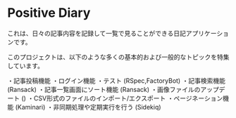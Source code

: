 # Positive Diary

これは、日々の記事内容を記録して一覧で見ることができる日記アプリケーションです。

このプロジェクトは、以下のような多くの基本的および一般的なトピックを特集しています。

・記事投稿機能
・ログイン機能
・テスト (RSpec,FactoryBot)
・記事検索機能 (Ransack)
・記事一覧画面にソート機能 (Ransack)
・画像ファイルのアップデート ()
・CSV形式のファイルのインポート/エクスポート
・ページネーション機能 (Kaminari)
・非同期処理や定期実行を行う (Sidekiq)

